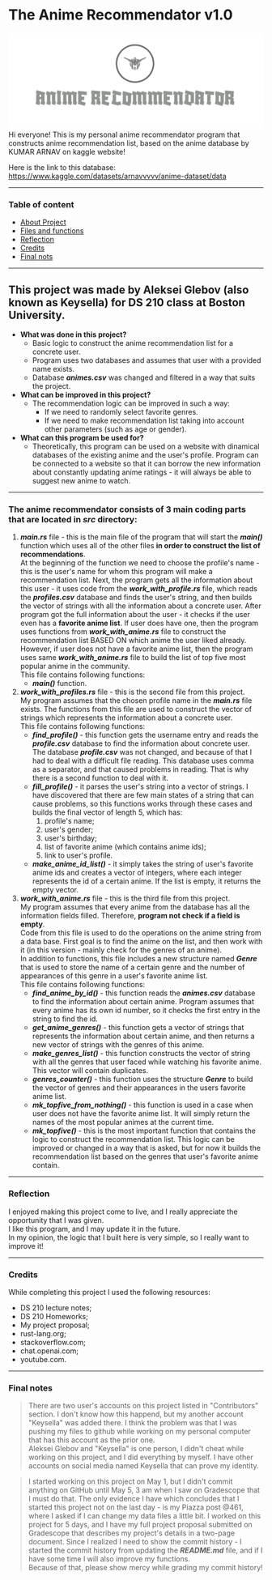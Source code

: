# **The Anime Recommendator v1.0**
![ANIME RECOMMENDATOR](/img/logo.png)
Hi everyone!
This is my personal anime recommendator program that constructs anime recommendation list, based on the anime database by KUMAR ARNAV on kaggle website!

Here is the link to this database:
https://www.kaggle.com/datasets/arnavvvvv/anime-dataset/data

---
### **Table of content**  

- [About Project](#about)
- [Files and functions](#filesandfunctions)
- [Reflection](#reflection)
- [Credits](#credits)
- [Final nots](#finalnotes)
---
## <a id="about">**This project was made by Aleksei Glebov (also known as Keysella) for DS 210 class at Boston University.**</a>

- **What was done in this project?**  
    - Basic logic to construct the anime recommendation list for a concrete user.
    - Program uses two databases and assumes that user with a provided name exists.
    - Database ***animes.csv*** was changed and filtered in a way that suits the project.
- **What can be improved in this project?**  
    - The recommendation logic can be improved in such a way:  
        - If we need to randomly select favorite genres.
        - If we need to make recommendation list taking into account other parameters (such as age or gender).
- **What can this program be used for?**  
    - Theoretically, this program can be used on a website with dinamical databases of the existing anime and the user's profile. Program can be connected to a website so that it can borrow the new information about constantly updating anime ratings - it will always be able to suggest new anime to watch.

---
### <a id="filesandfunctions">**The anime recommendator consists of 3 main coding parts that are located in *src* directory:**</a>
1. ***main.rs*** file - this is the main file of the program that will start the ***main()*** function which uses all of the other files **in order to construct the list of recommendations**.  
At the beginning of the function we need to choose the profile's name - this is the user's name for whom this program will make a recommendation list. Next, the program gets all the information about this user - it uses code from the ***work_with_profile.rs*** file, which reads the ***profiles.csv*** database and finds the user's string, and then builds the vector of strings with all the information about a concrete user. After program got the full information about the user - it checks if the user even has a **favorite anime list**. If user does have one, then the program uses functions from ***work_with_anime.rs*** file to construct the recommendation list BASED ON which anime the user liked already. However, if user does not have a favorite anime list, then the program uses same ***work_with_anime.rs*** file to build the list of top five most popular anime in the community.  
This file contains following functions:  
    - ***main()*** function.  
2. ***work_with_profiles.rs*** file - this is the second file from this project.  
My program assumes that the chosen profile name in the ***main.rs*** file exists. The functions from this file are used to construct the vector of strings which represents the information about a concrete user.  
This file contains following functions:  
    - ***find_profile()*** - this function gets the username entry and reads the ***profile.csv*** database to find the information about concrete user. The database ***profile.csv*** was not changed, and because of that I had to deal with a difficult file reading. This database uses comma as a separator, and that caused problems in reading. That is why there is a second function to deal with it.
    - ***fill_profile()*** - it parses the user's string into a vector of strings. I have discovered that there are few main states of a string that can cause problems, so this functions works through these cases and builds the final vector of length 5, which has:  
        1. profile's name;
        2. user's gender;
        3. user's birthday;
        4. list of favorite anime (which contains anime ids);
        5. link to user's profile.
    - ***make_anime_id_list()*** - it simply takes the string of user's favorite anime ids and creates a vector of integers, where each integer represents the id of a certain anime. If the list is empty, it returns the empty vector.
3. ***work_with_anime.rs*** file - this is the third file from this project.  
My program assumes that every anime from the database has all the information fields filled. Therefore, **program not check if a field is empty**.  
Code from this file is used to do the operations on the anime string from a data base. First goal is to find the anime on the list, and then work with it (in this version - mainly check for the genres of an anime).  
In addition to functions, this file includes a new structure named ***Genre*** that is used to store the name of a certain genre and the number of appearances of this genre in a user's favorite anime list.  
This file contains following functions:  
    - ***find_anime_by_id()*** - this function reads the ***animes.csv*** database to find the information about certain anime. Program assumes that every anime has its own id number, so it checks the first entry in the string to find the id.
    - ***get_anime_genres()*** - this function gets a vector of strings that represents the information about certain anime, and then returns a new vector of strings with the genres of this anime.
    - ***make_genres_list()*** - this function constructs the vector of string with all the genres that user faced while watching his favorite anime. This vector will contain duplicates.
    - ***genres_counter()*** - this function uses the structure ***Genre*** to build the vector of genres and their appearances in the users favorite anime list.
    - ***mk_topfive_from_nothing()*** - this function is used in a case when user does not have the favorite anime list. It will simply return the names of the most popular animes at the current time.
    - ***mk_topfive()*** - this is the most important function that contains the logic to construct the recommendation list. This logic can be improved or changed in a way that is asked, but for now it builds the recommendation list based on the genres that user's favorite anime contain.

---
### <a id="reflection">**Reflection**</a>
I enjoyed making this project come to live, and I really appreciate the opportunity that I was given.  
I like this program, and I may update it in the future.  
In my opinion, the logic that I built here is very simple, so I really want to improve it!

---
### <a id="credits">**Credits**</a>
While completing this project I used the following resources:
- DS 210 lecture notes;
- DS 210 Homeworks;
- My project proposal;
- rust-lang.org;
- stackoverflow.com;
- chat.openai.com;
- youtube.com.

---
### <a id="finalnotes">**Final notes**</a>
> There are two user's accounts on this project listed in "Contributors" section. I don't know how this happend, but my another account "Keysella" was added there. I think the problem was that I was pushing my files to github while working on my personal computer that has this account as the prior one.  
Aleksei Glebov and "Keysella" is one person, I didn't cheat while working on this project, and I did everything by myself. I have other accounts on social media named Keysella that can prove my identity.  

> I started working on this project on May 1, but I didn't commit anything on GitHub until May 5, 3 am when I saw on Gradescope that I must do that. The only evidence I have which concludes that I started this project not on the last day - is my Piazza post @461, where I asked if I can change my data files a little bit. I worked on this project for 5 days, and I have my full project proposal submitted on Gradescope that describes my project's details in a two-page document. Since I realized I need to show the commit history - I started the commit history from updating the ***README.md*** file, and if I have some time I will also improve my functions.  
Because of that, please show mercy while grading my commit history!
